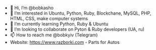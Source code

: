 - 👋 Hi, I’m @bobkasho
- 👀 I’m interested in Ubuntu, Python, Ruby, Blockchane, MySQL, PHP, HTML, CSS, make computer systems
- 🌱 I’m currently learning Python, Ruby & Ubuntu
- 💞️ I’m looking to collaborate on Pyton & Ruby developers (UA, ru)
- 📫 How to reach me @bobkyiv (Telegram)
- Website: https://www.razborki.com - Parts for Autos

<!---
bobkasho/bobkasho is a ✨ special ✨ repository because its `README.md` (this file) appears on your GitHub profile.
You can click the Preview link to take a look at your changes.
--->
